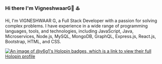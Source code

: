 ### Hi there I'm VigneshwaarG👋 ♨️


Hi, I'm VIGNESHWAAR G, a Full Stack Developer with a passion for solving complex problems. I have experience in a wide range of programming languages, tools, and technologies, including JavaScript, Java, Microservices, Node.js, MySQL, MongoDB, GraphQL, Express.js, React.js, Bootstrap, HTML, and CSS.



[![An image of @v6g1's Holopin badges, which is a link to view their full Holopin profile](https://holopin.me/v6g1)](https://holopin.io/@v6g1)


<!--
**V6g1/V6g1** is a ✨ _special_ ✨ repository because its `README.md` (this file) appears on your GitHub profile.

Here are some ideas to get you started:
[![Holopin Badge Board](https://holopin.io/badge-board/V6g1)](https://holopin.io/V6g1)
- 🔭 I’m currently working on ...
- 🌱 I’m currently learning ...
- 👯 I’m looking to collaborate on ...
- 🤔 I’m looking for help with ...
- 💬 Ask me about ...
- 📫 How to reach me: ...
- 😄 Pronouns: ...
- ⚡ Fun fact: ...
-->
